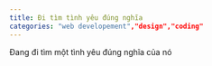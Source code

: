 ```yaml
---
title: Đi tìm tình yêu đúng nghĩa
categories: "web developement","design","coding"
---
```

Đang đi tìm một tình yêu đúng nghĩa của nó
